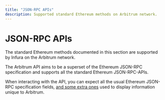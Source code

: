```yaml
---
title: "JSON-RPC APIs"
description: Supported standard Ethereum methods on Arbitrum network.
---
```


# JSON-RPC APIs

The standard Ethereum methods documented in this section are supported by Infura on the Arbitrum network.

The Arbitrum API aims to be a superset of the Ethereum JSON-RPC specification and supports all the standard Ethereum JSON-RPC-APIs.

When interacting with the API, you can expect all the usual Ethereum JSON-RPC specification fields, [and some extra ones](https://developer.offchainlabs.com/docs/differences_overview#json-rpc-api) used to display information unique to Arbitrum.
